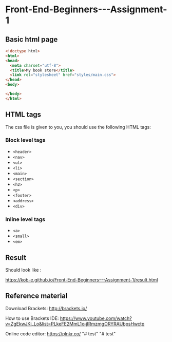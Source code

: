 # Front-End-Beginners---Assignment-1

## Basic html page
```HTML
<!doctype html>
<html>
<head>
  <meta charset="utf-8">
  <title>My book store</title>
  <link rel="stylesheet" href="styles/main.css">
</head>
<body>

</body>
</html>
```

## HTML tags

The css file is given to you, you should use the following HTML tags:

### Block level tags
* `<header>`
* `<nav>`
* `<ul>`
* `<li>`
* `<main>`
* `<section>`
* `<h2>`
* `<p>`
* `<footer>`
* `<address>`
* `<div>`

### Inline level tags
* `<a>`
* `<small>`
* `<em>`


## Result
Should look like :

https://kob-e.github.io/Front-End-Beginners---Assignment-1/result.html

## Reference material
Download Brackets:
http://brackets.io/

How to use Brackets IDE:
https://www.youtube.com/watch?v=ZgEkwJKi_Lo&list=PLkeFE2MmL1x-jIRmzmgORYRAUbpsHwctp

Online code editor:
https://plnkr.co/
"# test" 
"# test" 
